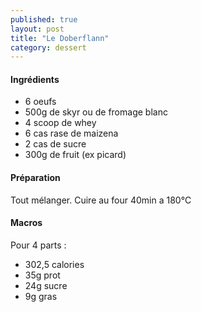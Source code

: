 ```yaml
---
published: true
layout: post
title: "Le Doberflann"
category: dessert
---
```


#### Ingrédients
- 6 oeufs  
- 500g de skyr ou de fromage blanc 
- 4 scoop de whey
- 6 cas rase de maizena
- 2 cas de sucre
- 300g de fruit (ex picard)

#### Préparation
Tout mélanger. Cuire au four 40min a 180°C

#### Macros
Pour 4 parts :
- 302,5	calories
- 35g prot
- 24g sucre
- 9g gras
